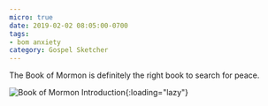 ```yaml
---
micro: true
date: 2019-02-02 08:05:00-0700
tags:
- bom anxiety
category: Gospel Sketcher
---
```


The Book of Mormon is definitely the right book to search for peace.

![Book of Mormon Introduction](https://media.bennorris.org/gospelsketcher/uploads/2019/42239397e8.jpg){:loading="lazy"}